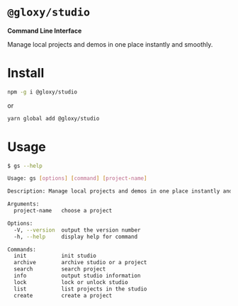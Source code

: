 # `@gloxy/studio`

**Command Line Interface**

Manage local projects and demos in one place instantly and smoothly.

# Install

```sh
npm -g i @gloxy/studio
```

or

```sh
yarn global add @gloxy/studio
```

# Usage

```sh
$ gs --help

Usage: gs [options] [command] [project-name]

Description: Manage local projects and demos in one place instantly and smoothly.

Arguments:
  project-name   choose a project

Options:
  -V, --version  output the version number
  -h, --help     display help for command

Commands:
  init           init studio
  archive        archive studio or a project
  search         search project
  info           output studio information
  lock           lock or unlock studio
  list           list projects in the studio
  create         create a project
```
